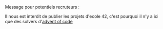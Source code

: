 
Message pour potentiels recruteurs :

Il nous est interdit de publier les projets d'ecole 42, c'est pourquoi il n'y a ici que des solvers d'[advent of code](https://adventofcode.com/)

<!---
njaros/njaros is a ✨ special ✨ repository because its `README.md` (this file) appears on your GitHub profile.
You can click the Preview link to take a look at your changes.
--->
